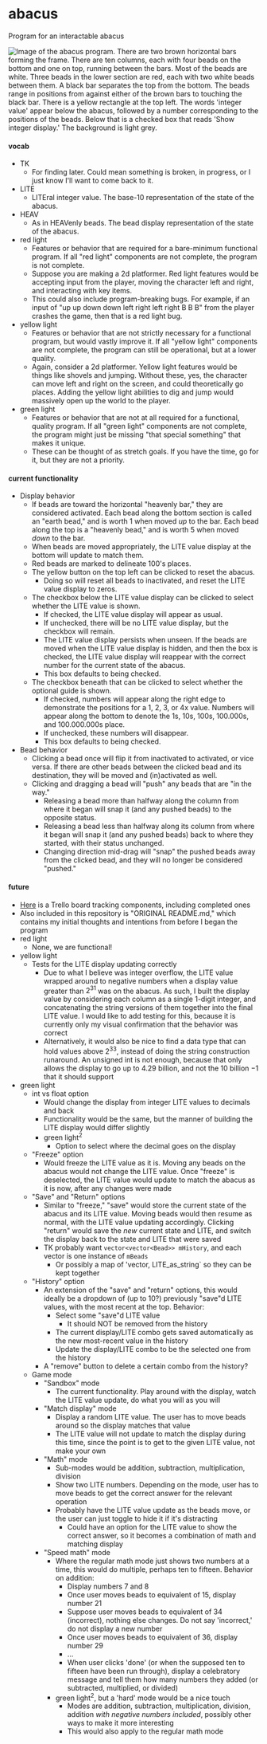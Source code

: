 # abacus
Program for an interactable abacus

![Image of the abacus program. There are two brown horizontal bars forming the frame. There are ten columns, each with four beads on the bottom and one on top, running between the bars. Most of the beads are white. Three beads in the lower section are red, each with two white beads between them. A black bar separates the top from the bottom. The beads range in positions from against either of the brown bars to touching the black bar. There is a yellow rectangle at the top left. The words 'integer value' appear below the abacus, followed by a number corresponding to the positions of the beads. Below that is a checked box that reads 'Show integer display.' The background is light grey.](https://github.com/lmgarvey/abacus/assets/94126547/dc9ef2ee-e18d-486f-8949-bc70d2234832)

#### vocab
- TK
  - For finding later. Could mean something is broken, in progress, or I just know I'll want to come back to it.
- LITE
  - LITEral integer value. The base-10 representation of the state of the abacus.
- HEAV
  - As in HEAVenly beads. The bead display representation of the state of the abacus.
- red light
  - Features or behavior that are required for a bare-minimum functional program. If all "red light" components are not complete, the program is not complete.
  - Suppose you are making a 2d platformer. Red light features would be accepting input from the player, moving the character left and right, and interacting with key items.
  - This could also include program-breaking bugs. For example, if an input of "up up down down left right left right B B B" from the player crashes the game, then that is a red light bug.
- yellow light
  - Features or behavior that are not strictly necessary for a functional program, but would vastly improve it. If all "yellow light" components are not complete, the program can still be operational, but at a lower quality.
  - Again, consider a 2d platformer. Yellow light features would be things like shovels and jumping. Without these, yes, the character can move left and right on the screen, and could theoretically go places. Adding the yellow light abilities to dig and jump would massively open up the world to the player.
- green light
  - Features or behavior that are not at all required for a functional, quality program. If all "green light" components are not complete, the program might just be missing "that special something" that makes it unique.
  - These can be thought of as stretch goals. If you have the time, go for it, but they are not a priority.


#### current functionality

- Display behavior
  - If beads are toward the horizontal "heavenly bar," they are considered activated. Each bead along the bottom section is called an "earth bead," and is worth 1 when moved *up* to the bar. Each bead along the top is a "heavenly bead," and is worth 5 when moved *down* to the bar.
  - When beads are moved appropriately, the LITE value display at the bottom will update to match them.
  - Red beads are marked to delineate 100's places.
  - The yellow button on the top left can be clicked to reset the abacus.
    - Doing so will reset all beads to inactivated, and reset the LITE value display to zeros.
  - The checkbox below the LITE value display can be clicked to select whether the LITE value is shown.
    - If checked, the LITE value display will appear as usual.
    - If unchecked, there will be no LITE value display, but the checkbox will remain.
    - The LITE value display persists when unseen. If the beads are moved when the LITE value display is hidden, and then the box is checked, the LITE value display will reappear with the correct number for the current state of the abacus.
    - This box defaults to being checked.
  - The checkbox beneath that can be clicked to select whether the optional guide is shown.
    - If checked, numbers will appear along the right edge to demonstrate the positions for a 1, 2, 3, or 4x value. Numbers will appear along the bottom to denote the 1s, 10s, 100s, 100.000s, and 100.000.000s place.
    - If unchecked, these numbers will disappear.
    - This box defaults to being checked.
- Bead behavior
  - Clicking a bead once will flip it from inactivated to activated, or vice versa. If there are other beads between the clicked bead and its destination, they will be moved and (in)activated as well.
  - Clicking and dragging a bead will "push" any beads that are "in the way."
    - Releasing a bead more than halfway along the column from where it began will snap it (and any pushed beads) to the opposite status.
    - Releasing a bead less than halfway along its column from where it began will snap it (and any pushed beads) back to where they started, with their status unchanged.
    - Changing direction mid-drag will "snap" the pushed beads away from the clicked bead, and they will no longer be considered "pushed."


#### future

- [Here](https://trello.com/b/ed6DzdBR/aboncus) is a Trello board tracking components, including completed ones
- Also included in this repository is "ORIGINAL README.md," which contains my initial thoughts and intentions from before I began the program
- red light
  - None, we are functional!
- yellow light
  - Tests for the LITE display updating correctly
    - Due to what I believe was integer overflow, the LITE value wrapped around to negative numbers when a display value greater than $2^{31}$ was on the abacus. As such, I built the display value by considering each column as a single 1-digit integer, and concatenating the string versions of them together into the final LITE value. I would like to add testing for this, because it is currently only my visual confirmation that the behavior was correct
    - Alternatively, it would also be nice to find a data type that can hold values above $2^{33}$, instead of doing the string construction runaround. An unsigned int is not enough, because that only allows the display to go up to $4.29$ billion, and not the $10$ billion $- 1$ that it should support
- green light
  - int vs float option
    - Would change the display from integer LITE values to decimals and back
    - Functionality would be the same, but the manner of building the LITE display would differ slightly
    - green light<sup>2</sup>
      - Option to select where the decimal goes on the display
  - "Freeze" option
    - Would freeze the LITE value as it is. Moving any beads on the abacus would not change the LITE value. Once "freeze" is deselected, the LITE value would update to match the abacus as it is now, after any changes were made
  - "Save" and "Return" options
    - Similar to "freeze," "save" would store the current state of the abacus and its LITE value. Moving beads would then resume as normal, with the LITE value updating accordingly. Clicking "return" would save the *new* current state and LITE, and switch the display back to the state and LITE that were saved
    - TK probably want `vector<vector<Bead>> mHistory`, and each vector is one instance of `mBeads`
      - Or possibly a map of 'vector<Bead>, LITE_as_string` so they can be kept together
  - "History" option
    - An extension of the "save" and "return" options, this would ideally be a dropdown of (up to 10?) previously "save"d LITE values, with the most recent at the top. Behavior:
      - Select some "save"d LITE value
        - It should NOT be removed from the history
      - The current display/LITE combo gets saved automatically as the new most-recent value in the history
      - Update the display/LITE combo to be the selected one from the history
    - A "remove" button to delete a certain combo from the history?
  - Game mode
    - "Sandbox" mode
      - The current functionality. Play around with the display, watch the LITE value update, do what you will as you will
    - "Match display" mode
      - Display a random LITE value. The user has to move beads around so the display matches that value
      - The LITE value will not update to match the display during this time, since the point is to get to the given LITE value, not make your own
    - "Math" mode
        - Sub-modes would be addition, subtraction, multiplication, division
      - Show two LITE numbers. Depending on the mode, user has to move beads to get the correct answer for the relevant operation
      - Probably have the LITE value update as the beads move, or the user can just toggle to hide it if it's distracting
        - Could have an option for the LITE value to show the correct answer, so it becomes a combination of math and matching display
    - "Speed math" mode
      - Where the regular math mode just shows two numbers at a time, this would do multiple, perhaps ten to fifteen. Behavior on addition:
        - Display numbers $7$ and $8$
        - Once user moves beads to equivalent of $15$, display number $21$
        - Suppose user moves beads to equivalent of $34$ (incorrect), nothing else changes. Do not say 'incorrect,' do not display a new number
        - Once user moves beads to equivalent of $36$, display number $29$
        - ...
        - When user clicks 'done' (or when the supposed ten to fifteen have been run through), display a celebratory message and tell them how many numbers they added (or subtracted, multiplied, or divided)
      - green light<sup>2</sup>, but a 'hard' mode would be a nice touch
        - Modes are addition, subtraction, multiplication, division, addition *with negative numbers included*, possibly other ways to make it more interesting
        - This would also apply to the regular math mode


